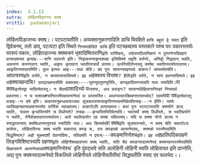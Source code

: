 ```yaml
---
index:  3.1.13
sutra:  लोहितादिढान्भ्यः क्सष्
vritti:  padamanjari
---
```


लोहितादिडाजभ्यः क्सष्।। पटपटायतीति। अव्यक्तानुकरणादिति डाचि विवक्षिते `डाचि बहुलं द्वे भवतः` इति द्विर्वचनम्, ततो डाप्, पटत्पटा इति स्थिते `नित्यमाम्रेडिते डाचि` इति पटच्छब्दस्य यस्तकारे यश्च परः पकारस्तयोः पररूपं पकारः, लोहितडाज्भ्यः क्यष्वचनं भृशादिष्वितराणि` इति वार्त्तिकम्, तदेतत्पठिताभिप्रायं न पुनरनेनादिग्रहणं प्रत्याख्यायत इत्याह---यानि पठ्यन्ते इति। निद्राकरुणाकृपाशब्दा वृत्तिविषये तद्वति वर्त्तन्ते, अनिद्रो निद्रावान् भवति, अकरुणः करुणावान् भवति, अकृपः कृपावान् भवतीत्यत्रार्थे प्रत्ययः। ऊपरिपठितेभ्यस्तु क्यषेव भवतीत्यस्योपपादनम्। आकृतिगणश्चायमिति। कुत इत्यत आह---तथा चेति। क्व पुनः सामान्यग्रहणार्थः ककारः? क्यच्व्योश्चेति। `आपत्यस्य` इति वर्त्तते, न चायमापत्यादिष्यते। इह तर्हि `क्यस्य विभाषा`? `हलः` इति वर्तते, न चायं हलन्तादिष्यते। इह तर्हि `क्याच्छन्दसि` ? एतद्याच्छन्दसीति वक्तव्यम्----भुरण्युस्तुरण्युरिति, कण्ड्वादियगन्तादपि यथा स्यादिति। `वा क्यषः` इत्येतद्वा यादित्येवास्तु। न चैवम् `पाशादिभ्यो यः` पाश्या, अत्र प्रसङ्गः? सामान्यविहितानान्तिङां नियमार्थ प्रकरणम्। न च पाशाद#यात्पिरस्मैपदमात्मनेपदं वा प्राप्तमस्ति। अथाप्याचारक्विबन्तात्सम्भवेद्? एवमपि `वा यषः` इत्येवास्तु तत्राह--नः क्ये इति। ककारमनुबन्धमासञ्जतः सूत्रकारस्याप्याकृतिगणत्वमभिप्रेतमित्याह---न हीति। भाष्ये त्वादिग्रहणप्रत्याख्यानपरमेव वार्त्तिकं व्याख्यातम्। ककारोऽपि प्रत्याख्यातः। कथं पुनः पटपटायताति क्यष्योगे डाज् भवति, यावता कृभ्वस्तियोगे स विधीयते? तत्राह---कृभ्वस्तिभिरिवेत्यादि। भवत्यर्थे क्यष् विधीयते, स भवतिप्रयोगे न भवति, तेनैवोक्तत्वात्तस्यार्थस्य। अतो भवतेरप्रयोग एव क्यषा भवितव्यम्। यदि च क्यषा योगो डाज्च न स्याड्डाजन्तात् क्यष्विधानमनुपपन्नं स्यादिति भावः। अथ किमर्थम् `वा क्यष`इति सूत्रमारभ्यते, न क्यष् चेति चकारोऽत्र कर्तव्यः, लोहितादिभ्यः क्यष् भवति चकारात् क्यङ् च, तत्र क्यङ्पक्षे आत्मनेपदम्, क्यष्पक्षे परस्मैपदमिति सिद्धमिष्टम्? अहो सूक्ष्मदर्शी देवानांप्रियः, यदिदमपि न द्दष्टम्---`क्यङ्मानिनोश्च` इति। इह तर्हि `प्रातिपदिकग्रहणे लिङ्गविशिष्टस्यापि ग्रहणम्` इति लोहिनीशब्दादप्ययं क्यष् भवति, सति चैवं क्यङन्तादात्मनेपदं क्यषन्तात्परस्मैपदमिति विज्ञायमाने आत्मनेपदपक्षे `क्यङ्मानिनोश्च` इति पुंवद्भावे सति अलोहिनी लोहिनी भवति लोहितायत इति प्राप्नोति, अद्य पुनः क्यषन्तादात्मनेपदे विकल्पिते लोहिनीयते लोहिनीयतीतीष्टं सिद्ध्यतीति स्पष्ट एव फलभेदः।।

